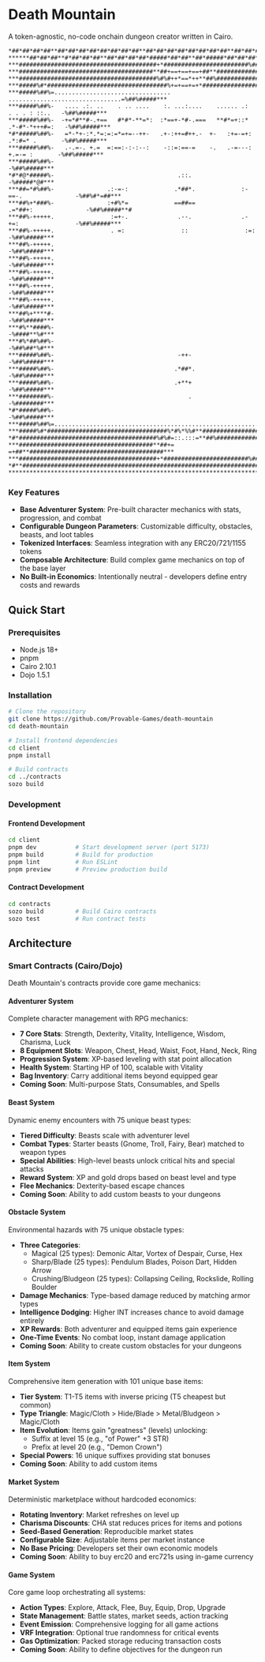 # Death Mountain

A token-agnostic, no-code onchain dungeon creator written in Cairo.

```
*##*##*##*##**##*##*##*##*##*##*##*##**##*##*##*##*##*##*##*##**##*##*##*##*##*##*##*##**##*##*##*##
******##*##*##**#*##*##*##**##*##*##*##*#####*##*##**##*#####*##*##*##*##*##**##*##*##*##*##*##*****
***#######################################+*########################%############################***
***######################################**##+==+==+==+##**######################################***
***#######################################%#%#++*==*++**##%######################################***
***#####%#*##################################%+=+==+=+*##################################*#%#####***
***#####%##%=.................................         ................................=%##%#####***
***#####%##%-   .... .:. ..    . .. ....    :. ...:....    ...... .:    . . . : ::..   -%##%#####***
***#####%##%-  -+=*#**#-.+==   #*#*-**=*:  :*==+-*#-.===   **#*=+::*   .*-#*-*+++#=:   -%##%#####***
*#*#####%##%-   =*-*+-:*.*=:=:=*=+=--++-   .+-:++=#++.-  +-   :+=-=+:   .*:#=* .       -%##%#####***
***#####%##%-   .-.=-. +.=  =:==:-:-:--:    -::=:==-=    -.   .-=---:    +.=-= :       -%##%#####***
***#####%##%-                                                                          -%##%#####***
*#*#@*#####%-                                   .::.                                   -%#####*@#***
***##=*#%##%-               .:-=-:             .*##*.             :-==-.               -%##%#*=##***
***##%+*###%-               :+#%*=             ==##==            .=*##+:               -%##%#####**#
***##%-+++++.                :=+-.              .--.              .-+=:                -%##%#####***
***##%-+++++.                . =:                ::                :=:                 -%##%#####***
***##%-+++++.                                                                         -%##%#####***
***##%-+++++.                                                                         -%##%#####***
***##%-+++++.                                                                         -%##%#####***
***##%-+++++.                                                                         -%##%#####***
***##%-+++++.                                                                         -%##%#####***
***##%+****#-                                                                          -%##%#####***
***#%**####%-                                                                          -%####**%#***
***#%*##%##%-                                                                          -%##%##*%#***
***#####%##%-                                   -++-                                   -%##%#####***
***#####%##%-                                  .*##*.                                  -%##%#####***
***#####%##%-                                  .+**+                                   -%##%#####***
***########%-                                      .                                   -%########***
*#*#####%##%-                                                                          -%##%#####***
***#####%##%=..........................................................................=%##%#####***
***#####%#*##################################%*#%*%%#**##################################*#%#####***
*#*#######################################%#%#=::.:::=**##%######################################***
***######################################**##+=      =+##**######################################***
***#######################################+*########################%############################**#
*#**#############################################################################################***
****************************************************************************************************
```

### Key Features

- **Base Adventurer System**: Pre-built character mechanics with stats, progression, and combat
- **Configurable Dungeon Parameters**: Customizable difficulty, obstacles, beasts, and loot tables
- **Tokenized Interfaces**: Seamless integration with any ERC20/721/1155 tokens
- **Composable Architecture**: Build complex game mechanics on top of the base layer
- **No Built-in Economics**: Intentionally neutral - developers define entry costs and rewards

## Quick Start

### Prerequisites

- Node.js 18+
- pnpm
- Cairo 2.10.1
- Dojo 1.5.1

### Installation

```bash
# Clone the repository
git clone https://github.com/Provable-Games/death-mountain
cd death-mountain

# Install frontend dependencies
cd client
pnpm install

# Build contracts
cd ../contracts
sozo build
```

### Development

#### Frontend Development
```bash
cd client
pnpm dev           # Start development server (port 5173)
pnpm build         # Build for production
pnpm lint          # Run ESLint
pnpm preview       # Preview production build
```

#### Contract Development
```bash
cd contracts
sozo build         # Build Cairo contracts
sozo test          # Run contract tests
```

## Architecture

### Smart Contracts (Cairo/Dojo)

Death Mountain's contracts provide core game mechanics:

#### **Adventurer System**
Complete character management with RPG mechanics:
- **7 Core Stats**: Strength, Dexterity, Vitality, Intelligence, Wisdom, Charisma, Luck
- **8 Equipment Slots**: Weapon, Chest, Head, Waist, Foot, Hand, Neck, Ring
- **Progression System**: XP-based leveling with stat point allocation
- **Health System**: Starting HP of 100, scalable with Vitality
- **Bag Inventory**: Carry additional items beyond equipped gear
- **Coming Soon**: Multi-purpose Stats, Consumables, and Spells

#### **Beast System**
Dynamic enemy encounters with 75 unique beast types:
- **Tiered Difficulty**: Beasts scale with adventurer level
- **Combat Types**: Starter beasts (Gnome, Troll, Fairy, Bear) matched to weapon types
- **Special Abilities**: High-level beasts unlock critical hits and special attacks
- **Reward System**: XP and gold drops based on beast level and type
- **Flee Mechanics**: Dexterity-based escape chances
- **Coming Soon**: Ability to add custom beasts to your dungeons

#### **Obstacle System**
Environmental hazards with 75 unique obstacle types:
- **Three Categories**: 
  - Magical (25 types): Demonic Altar, Vortex of Despair, Curse, Hex
  - Sharp/Blade (25 types): Pendulum Blades, Poison Dart, Hidden Arrow
  - Crushing/Bludgeon (25 types): Collapsing Ceiling, Rockslide, Rolling Boulder
- **Damage Mechanics**: Type-based damage reduced by matching armor types
- **Intelligence Dodging**: Higher INT increases chance to avoid damage entirely
- **XP Rewards**: Both adventurer and equipped items gain experience
- **One-Time Events**: No combat loop, instant damage application
- **Coming Soon**: Ability to create custom obstacles for your dungeons

#### **Item System**
Comprehensive item generation with 101 unique base items:
- **Tier System**: T1-T5 items with inverse pricing (T5 cheapest but common)
- **Type Triangle**: Magic/Cloth > Hide/Blade > Metal/Bludgeon > Magic/Cloth
- **Item Evolution**: Items gain "greatness" (levels) unlocking:
  - Suffix at level 15 (e.g., "of Power" +3 STR)
  - Prefix at level 20 (e.g., "Demon Crown")
- **Special Powers**: 16 unique suffixes providing stat bonuses
- **Coming Soon**: Ability to add custom items

#### **Market System**
Deterministic marketplace without hardcoded economics:
- **Rotating Inventory**: Market refreshes on level up
- **Charisma Discounts**: CHA stat reduces prices for items and potions
- **Seed-Based Generation**: Reproducible market states
- **Configurable Size**: Adjustable items per market instance
- **No Base Pricing**: Developers set their own economic models
- **Coming Soon**: Ability to buy erc20 and erc721s using in-game currency


#### **Game System**
Core game loop orchestrating all systems:
- **Action Types**: Explore, Attack, Flee, Buy, Equip, Drop, Upgrade
- **State Management**: Battle states, market seeds, action tracking
- **Event Emission**: Comprehensive logging for all game actions
- **VRF Integration**: Optional true randomness for critical events
- **Gas Optimization**: Packed storage reducing transaction costs
- **Coming Soon**: Ability to define objectives for the dungeon run
